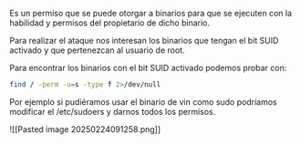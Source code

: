 
Es un permiso que se puede otorgar a binarios para que se ejecuten con la habilidad y permisos del propietario de dicho binario.

Para realizar el ataque nos interesan los binarios que tengan el bit SUID activado y que pertenezcan al usuario de root.

Para encontrar los binarios con el bit SUID activado podemos probar con:

```bash
find / -perm -u=s -type f 2>/dev/null
```

Por ejemplo si pudiéramos usar el binario de vin como sudo podríamos modificar el /etc/sudoers y darnos todos los permisos.

![[Pasted image 20250224091258.png]]
